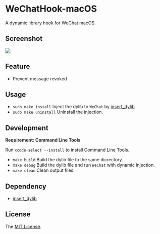 # WeChatHook-macOS

A dynamic library hook for WeChat macOS.

## Screenshot

![](https://raw.githubusercontent.com/Sunnyyoung/WeChatHook-macOS/master/Screenshot/WeChatHook-macOS.png)

## Feature

- Prevent message revoked

## Usage

- `sudo make install` Inject the dylib to `WeChat` by [insert_dylib](https://github.com/Tyilo/insert_dylib)
- `sudo make uninstall` Uninstall the injection.

## Development

**Requirement: Command Line Tools**

Run `xcode-select --install` to install Command Line Tools.

- `make build` Build the dylib file to the same dicrectory.
- `make debug` Build the dylib file and run `WeChat` with dynamic injection.
- `make clean` Clean output files.

## Dependency

- [insert_dylib](https://github.com/Tyilo/insert_dylib)

## License
The [MIT License](LICENSE).
